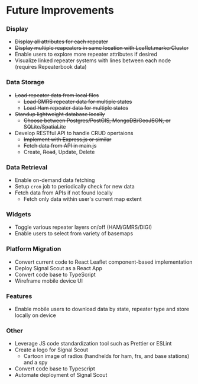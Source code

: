 # Future Improvements
### Display
- ~~Display all attributes for each repeater~~
- ~~Display multiple reapeaters in same location with Leaflet.markerCluster~~
- Enable users to explore more repeater attributes if desired
- Visualize linked repeater systems with lines between each node (requires Repeaterbook data)
### Data Storage
- ~~Load repeater data from local files~~
  - ~~Load GMRS repeater data for multiple states~~
  - ~~Load Ham repeater data for multiple states~~
- ~~Standup lightweight database locally~~
  - ~~Choose between Postgres/PostGIS, MongoDB/GeoJSON, or SQLite/SpatiaLite~~
- Develop RESTful API to handle CRUD opertaions
  - ~~Implement with Express.js or similar~~
  - ~~Fetch data from API in main.js~~
  - Create, ~~Read~~, Update, Delete
### Data Retrieval
- Enable on-demand data fetching
- Setup `cron` job to periodically check for new data
- Fetch data from APIs if not found locally
  - Fetch only data within user's current map extent
### Widgets
- Toggle various repeater layers on/off (HAM/GMRS/DIGI)
- Enable users to select from variety of basemaps
### Platform Migration
- Convert current code to React Leaflet component-based implementation
- Deploy Signal Scout as a React App
- Convert code base to TypeScript
- Wireframe mobile device UI
### Features
- Enable mobile users to download data by state, repeater type and store locally on device
### Other
- Leverage JS code standardization tool such as Prettier or ESLint
- Create a logo for Signal Scout
  - Cartoon image of radios (handhelds for ham, frs, and base stations) and a spy
- Convert code base to Typescript
- Automate deployment of Signal Scout